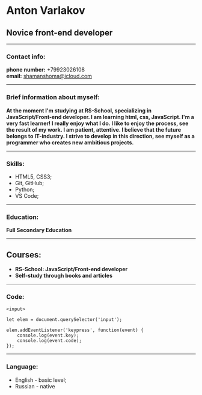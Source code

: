 # Anton Varlakov
## Novice front-end developer
---
### Contact info:
**phone number:** +79923026108  
**email:** shamanshoma@icloud.com

---

### Brief information about myself:
**At the moment I'm studying at RS-School, specializing in JavaScript/Front-end developer. I am learning html, css, JavaScript. I'm a very fast learner!
I really enjoy what I do. I like to enjoy the process, see the result of my work. I am patient, attentive.
I believe that the future belongs to IT-industry.
I strive to develop in this direction, see myself as a programmer who creates new ambitious projects.**

---

### Skills:
- HTML5, CSS3;
- Git, GitHub;
- Python;
- VS Code;

---

### Education:
**Full Secondary Education**

---

## Courses:  
- **RS-School: JavaScript/Front-end developer**
- **Self-study through books and articles**

---

### Code:
```
<input>

let elem = document.querySelector('input');

elem.addEventListener('keypress', function(event) {
	console.log(event.key);
    console.log(event.code);
});
```

---

### Language:
- English \- basic level;
- Russian \- native